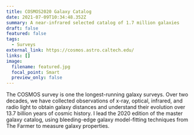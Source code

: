```yaml
---
title: COSMOS2020 Galaxy Catalog
date: 2021-07-09T10:34:48.352Z
summary: A near-infrared selected catalog of 1.7 million galaxies
draft: false
featured: false
tags:
  - Surveys
external_link: https://cosmos.astro.caltech.edu/
links: []
image:
  filename: featured.jpg
  focal_point: Smart
  preview_only: false
---
```

The COSMOS survey is one the longest-running galaxy surveys. Over two decades, we have collected observations of x-ray, optical, infrared, and radio light to obtain galaxy distances and understand their evolution over 13.7 billion years of cosmic history. I lead the 2020 edition of the master galaxy catalog, using bleeding-edge galaxy model-fitting techniques from The Farmer to measure galaxy properties.